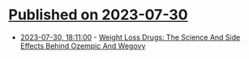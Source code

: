 # [Published on 2023-07-30](index.md)

* [2023-07-30, 18:11:00](https://soylentnews.org/article.pl?sid=23/07/29/1618202&from=rss) - [Weight Loss Drugs: The Science And Side Effects Behind Ozempic And Wegovy](https://soylentnews.org/article.pl?sid=23/07/29/1618202&from=rss)
